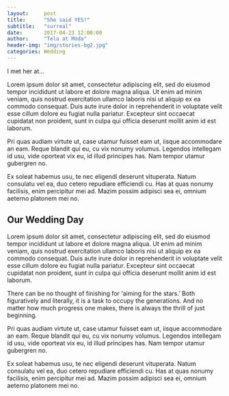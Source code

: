 ```yaml
---
layout:     post
title:      "She said YES!"
subtitle:   "surreal"
date:       2017-04-23 12:00:00
author:     "Tela at Moda"
header-img: "img/stories-bg2.jpg"
categories: Wedding
---
```


<p>I met her at...</p>

<p>Lorem ipsum dolor sit amet, consectetur adipiscing elit, sed do eiusmod tempor incididunt ut labore et dolore magna aliqua. Ut enim ad minim veniam, quis nostrud exercitation ullamco laboris nisi ut aliquip ex ea commodo consequat. Duis aute irure dolor in reprehenderit in voluptate velit esse cillum dolore eu fugiat nulla pariatur. Excepteur sint occaecat cupidatat non proident, sunt in culpa qui officia deserunt mollit anim id est laborum.</p>

<p>Pri quas audiam virtute ut, case utamur fuisset eam ut, iisque accommodare an eam. Reque blandit qui eu, cu vix nonumy volumus. Legendos intellegam id usu, vide oporteat vix eu, id illud principes has. Nam tempor utamur gubergren no.</p>

<p>Ex soleat habemus usu, te nec eligendi deserunt vituperata. Natum consulatu vel ea, duo cetero repudiare efficiendi cu. Has at quas nonumy facilisis, enim percipitur mei ad. Mazim possim adipisci sea ei, omnium aeterno platonem mei no.</p>

<h2 class="section-heading">Our Wedding Day</h2>

<p>Lorem ipsum dolor sit amet, consectetur adipiscing elit, sed do eiusmod tempor incididunt ut labore et dolore magna aliqua. Ut enim ad minim veniam, quis nostrud exercitation ullamco laboris nisi ut aliquip ex ea commodo consequat. Duis aute irure dolor in reprehenderit in voluptate velit esse cillum dolore eu fugiat nulla pariatur. Excepteur sint occaecat cupidatat non proident, sunt in culpa qui officia deserunt mollit anim id est laborum.</p>

<p>There can be no thought of finishing for ‘aiming for the stars.’ Both figuratively and literally, it is a task to occupy the generations. And no matter how much progress one makes, there is always the thrill of just beginning.</p>

<p>Pri quas audiam virtute ut, case utamur fuisset eam ut, iisque accommodare an eam. Reque blandit qui eu, cu vix nonumy volumus. Legendos intellegam id usu, vide oporteat vix eu, id illud principes has. Nam tempor utamur gubergren no.</p>

<p>Ex soleat habemus usu, te nec eligendi deserunt vituperata. Natum consulatu vel ea, duo cetero repudiare efficiendi cu. Has at quas nonumy facilisis, enim percipitur mei ad. Mazim possim adipisci sea ei, omnium aeterno platonem mei no.</p>
